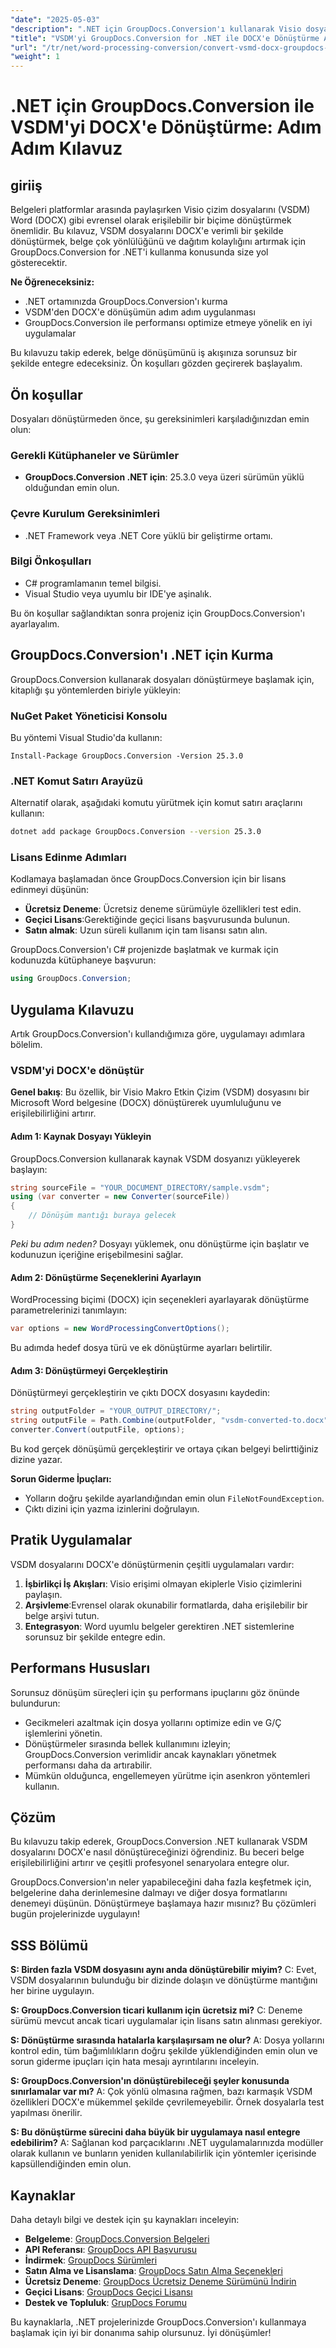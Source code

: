 ```yaml
---
"date": "2025-05-03"
"description": ".NET için GroupDocs.Conversion'ı kullanarak Visio dosyalarını (VSDM) Word belgelerine (DOCX) nasıl dönüştüreceğinizi öğrenin. Bu kılavuz kurulum, uygulama ve performans ipuçlarını kapsar."
"title": "VSDM'yi GroupDocs.Conversion for .NET ile DOCX'e Dönüştürme Adım Adım Kılavuz"
"url": "/tr/net/word-processing-conversion/convert-vsmd-docx-groupdocs-conversion-net/"
"weight": 1
---
```


# .NET için GroupDocs.Conversion ile VSDM'yi DOCX'e Dönüştürme: Adım Adım Kılavuz

## giriiş

Belgeleri platformlar arasında paylaşırken Visio çizim dosyalarını (VSDM) Word (DOCX) gibi evrensel olarak erişilebilir bir biçime dönüştürmek önemlidir. Bu kılavuz, VSDM dosyalarını DOCX'e verimli bir şekilde dönüştürmek, belge çok yönlülüğünü ve dağıtım kolaylığını artırmak için GroupDocs.Conversion for .NET'i kullanma konusunda size yol gösterecektir.

**Ne Öğreneceksiniz:**
- .NET ortamınızda GroupDocs.Conversion'ı kurma
- VSDM'den DOCX'e dönüşümün adım adım uygulanması
- GroupDocs.Conversion ile performansı optimize etmeye yönelik en iyi uygulamalar

Bu kılavuzu takip ederek, belge dönüşümünü iş akışınıza sorunsuz bir şekilde entegre edeceksiniz. Ön koşulları gözden geçirerek başlayalım.

## Ön koşullar

Dosyaları dönüştürmeden önce, şu gereksinimleri karşıladığınızdan emin olun:

### Gerekli Kütüphaneler ve Sürümler
- **GroupDocs.Conversion .NET için**: 25.3.0 veya üzeri sürümün yüklü olduğundan emin olun.
  

### Çevre Kurulum Gereksinimleri
- .NET Framework veya .NET Core yüklü bir geliştirme ortamı.

### Bilgi Önkoşulları
- C# programlamanın temel bilgisi.
- Visual Studio veya uyumlu bir IDE'ye aşinalık.

Bu ön koşullar sağlandıktan sonra projeniz için GroupDocs.Conversion'ı ayarlayalım.

## GroupDocs.Conversion'ı .NET için Kurma

GroupDocs.Conversion kullanarak dosyaları dönüştürmeye başlamak için, kitaplığı şu yöntemlerden biriyle yükleyin:

### NuGet Paket Yöneticisi Konsolu
Bu yöntemi Visual Studio'da kullanın:
```plaintext
Install-Package GroupDocs.Conversion -Version 25.3.0
```

### .NET Komut Satırı Arayüzü
Alternatif olarak, aşağıdaki komutu yürütmek için komut satırı araçlarını kullanın:
```bash
dotnet add package GroupDocs.Conversion --version 25.3.0
```

### Lisans Edinme Adımları
Kodlamaya başlamadan önce GroupDocs.Conversion için bir lisans edinmeyi düşünün:
- **Ücretsiz Deneme**: Ücretsiz deneme sürümüyle özellikleri test edin.
- **Geçici Lisans**:Gerektiğinde geçici lisans başvurusunda bulunun.
- **Satın almak**: Uzun süreli kullanım için tam lisansı satın alın.

GroupDocs.Conversion'ı C# projenizde başlatmak ve kurmak için kodunuzda kütüphaneye başvurun:
```csharp
using GroupDocs.Conversion;
```

## Uygulama Kılavuzu

Artık GroupDocs.Conversion'ı kullandığımıza göre, uygulamayı adımlara bölelim.

### VSDM'yi DOCX'e dönüştür
**Genel bakış**: Bu özellik, bir Visio Makro Etkin Çizim (VSDM) dosyasını bir Microsoft Word belgesine (DOCX) dönüştürerek uyumluluğunu ve erişilebilirliğini artırır.

#### Adım 1: Kaynak Dosyayı Yükleyin
GroupDocs.Conversion kullanarak kaynak VSDM dosyanızı yükleyerek başlayın:
```csharp
string sourceFile = "YOUR_DOCUMENT_DIRECTORY/sample.vsdm";
using (var converter = new Converter(sourceFile))
{
    // Dönüşüm mantığı buraya gelecek
}
```
*Peki bu adım neden?* Dosyayı yüklemek, onu dönüştürme için başlatır ve kodunuzun içeriğine erişebilmesini sağlar.

#### Adım 2: Dönüştürme Seçeneklerini Ayarlayın
WordProcessing biçimi (DOCX) için seçenekleri ayarlayarak dönüştürme parametrelerinizi tanımlayın:
```csharp
var options = new WordProcessingConvertOptions();
```
Bu adımda hedef dosya türü ve ek dönüştürme ayarları belirtilir.

#### Adım 3: Dönüştürmeyi Gerçekleştirin
Dönüştürmeyi gerçekleştirin ve çıktı DOCX dosyasını kaydedin:
```csharp
string outputFolder = "YOUR_OUTPUT_DIRECTORY/";
string outputFile = Path.Combine(outputFolder, "vsdm-converted-to.docx");
converter.Convert(outputFile, options);
```
Bu kod gerçek dönüşümü gerçekleştirir ve ortaya çıkan belgeyi belirttiğiniz dizine yazar.

**Sorun Giderme İpuçları:**
- Yolların doğru şekilde ayarlandığından emin olun `FileNotFoundException`.
- Çıktı dizini için yazma izinlerini doğrulayın.

## Pratik Uygulamalar

VSDM dosyalarını DOCX'e dönüştürmenin çeşitli uygulamaları vardır:
1. **İşbirlikçi İş Akışları**: Visio erişimi olmayan ekiplerle Visio çizimlerini paylaşın.
2. **Arşivleme**:Evrensel olarak okunabilir formatlarda, daha erişilebilir bir belge arşivi tutun.
3. **Entegrasyon**: Word uyumlu belgeler gerektiren .NET sistemlerine sorunsuz bir şekilde entegre edin.

## Performans Hususları

Sorunsuz dönüşüm süreçleri için şu performans ipuçlarını göz önünde bulundurun:
- Gecikmeleri azaltmak için dosya yollarını optimize edin ve G/Ç işlemlerini yönetin.
- Dönüştürmeler sırasında bellek kullanımını izleyin; GroupDocs.Conversion verimlidir ancak kaynakları yönetmek performansı daha da artırabilir.
- Mümkün olduğunca, engellemeyen yürütme için asenkron yöntemleri kullanın.

## Çözüm

Bu kılavuzu takip ederek, GroupDocs.Conversion .NET kullanarak VSDM dosyalarını DOCX'e nasıl dönüştüreceğinizi öğrendiniz. Bu beceri belge erişilebilirliğini artırır ve çeşitli profesyonel senaryolara entegre olur.

GroupDocs.Conversion'ın neler yapabileceğini daha fazla keşfetmek için, belgelerine daha derinlemesine dalmayı ve diğer dosya formatlarını denemeyi düşünün. Dönüştürmeye başlamaya hazır mısınız? Bu çözümleri bugün projelerinizde uygulayın!

## SSS Bölümü

**S: Birden fazla VSDM dosyasını aynı anda dönüştürebilir miyim?**
C: Evet, VSDM dosyalarının bulunduğu bir dizinde dolaşın ve dönüştürme mantığını her birine uygulayın.

**S: GroupDocs.Conversion ticari kullanım için ücretsiz mi?**
C: Deneme sürümü mevcut ancak ticari uygulamalar için lisans satın alınması gerekiyor.

**S: Dönüştürme sırasında hatalarla karşılaşırsam ne olur?**
A: Dosya yollarını kontrol edin, tüm bağımlılıkların doğru şekilde yüklendiğinden emin olun ve sorun giderme ipuçları için hata mesajı ayrıntılarını inceleyin.

**S: GroupDocs.Conversion'ın dönüştürebileceği şeyler konusunda sınırlamalar var mı?**
A: Çok yönlü olmasına rağmen, bazı karmaşık VSDM özellikleri DOCX'e mükemmel şekilde çevrilemeyebilir. Örnek dosyalarla test yapılması önerilir.

**S: Bu dönüştürme sürecini daha büyük bir uygulamaya nasıl entegre edebilirim?**
A: Sağlanan kod parçacıklarını .NET uygulamalarınızda modüller olarak kullanın ve bunların yeniden kullanılabilirlik için yöntemler içerisinde kapsüllendiğinden emin olun.

## Kaynaklar

Daha detaylı bilgi ve destek için şu kaynakları inceleyin:
- **Belgeleme**: [GroupDocs.Conversion Belgeleri](https://docs.groupdocs.com/conversion/net/)
- **API Referansı**: [GroupDocs API Başvurusu](https://reference.groupdocs.com/conversion/net/)
- **İndirmek**: [GroupDocs Sürümleri](https://releases.groupdocs.com/conversion/net/)
- **Satın Alma ve Lisanslama**: [GroupDocs Satın Alma Seçenekleri](https://purchase.groupdocs.com/buy)
- **Ücretsiz Deneme**: [GroupDocs Ücretsiz Deneme Sürümünü İndirin](https://releases.groupdocs.com/conversion/net/)
- **Geçici Lisans**: [GroupDocs Geçici Lisansı](https://purchase.groupdocs.com/temporary-license/)
- **Destek ve Topluluk**: [GrupDocs Forumu](https://forum.groupdocs.com/c/conversion/10)

Bu kaynaklarla, .NET projelerinizde GroupDocs.Conversion'ı kullanmaya başlamak için iyi bir donanıma sahip olursunuz. İyi dönüşümler!